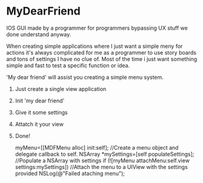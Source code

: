 # MyDearFriend
IOS GUI made by a programmer for programmers bypassing UX stuff we done understand anyway.

When creating simple applications where I just want a simple meny for actions it's always complicated for me as a programmer to use story boards and tons of settings I have no clue of. Most of the time i just want something simple and fast to test a specific function or idea.

'My dear friend' will assist you creating a simple menu system. 

1. Just create a single view application
2. Init 'my dear friend'
3. Give it some settings
4. Attatch it your view
5. Done!

    myMenu=[[MDFMenu alloc] init:self];                         //Create a menu object and delegate callback to self.
    NSArray *mySettings=[self populateSettings];                //Populate a NSArray with settings
    if (![myMenu attachMenu:self.view settings:mySettings])     //Attach the menu to a UIView with the settings provided
        NSLog(@"Failed ataching menu");

